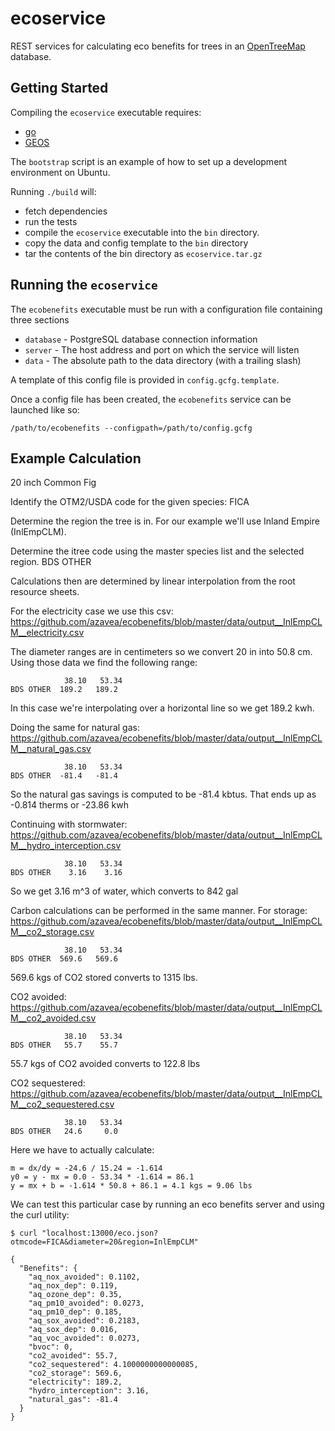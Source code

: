# ecoservice

REST services for calculating eco benefits for trees in an [OpenTreeMap](https://github.com/OpenTreeMap) database.

## Getting Started

Compiling the ``ecoservice`` executable requires:

* [go](http://golang.org/)
* [GEOS](http://trac.osgeo.org/geos/)

The ``bootstrap`` script is an example of how to set up a development
environment on Ubuntu.

Running ``./build`` will:

* fetch dependencies
* run the tests
* compile the ``ecoservice`` executable into the ``bin`` directory.
* copy the data and config template to the ``bin`` directory
* tar the contents of the bin directory as ``ecoservice.tar.gz``


## Running the ``ecoservice``

The ``ecobenefits`` executable must be run with a configuration file
containing three sections

* ``database`` - PostgreSQL database connection information
* ``server`` - The host address and port on which the service will listen
* ``data`` - The absolute path to the data directory (with a trailing
  slash)

A template of this config file is provided in ``config.gcfg.template``.

Once a config file has been created, the ``ecobenefits`` service can be launched like so:

``/path/to/ecobenefits --configpath=/path/to/config.gcfg``


## Example Calculation

20 inch Common Fig

Identify the OTM2/USDA code for the given species:
FICA

Determine the region the tree is in. For our example
we'll use Inland Empire (InlEmpCLM).

Determine the itree code using the master species list
and the selected region.
BDS OTHER

Calculations then are determined by linear interpolation
from the root resource sheets.

For the electricity case we use this csv:
https://github.com/azavea/ecobenefits/blob/master/data/output__InlEmpCLM__electricity.csv

The diameter ranges are in centimeters so we convert 20 in into 50.8
cm. Using those data we find the following range:

```
            38.10   53.34
BDS OTHER  189.2   189.2
```

In this case we're interpolating over a horizontal line so we get 189.2 kwh.

Doing the same for natural gas:
https://github.com/azavea/ecobenefits/blob/master/data/output__InlEmpCLM__natural_gas.csv

```
            38.10   53.34
BDS OTHER  -81.4   -81.4
```

So the natural gas savings is computed to be -81.4 kbtus. That ends up
as -0.814 therms or -23.86 kwh

Continuing with stormwater:
https://github.com/azavea/ecobenefits/blob/master/data/output__InlEmpCLM__hydro_interception.csv

```
            38.10   53.34
BDS OTHER    3.16    3.16
```

So we get 3.16 m^3 of water, which converts to 842 gal

Carbon calculations can be performed in the same manner. For storage:
https://github.com/azavea/ecobenefits/blob/master/data/output__InlEmpCLM__co2_storage.csv

```
            38.10   53.34
BDS OTHER  569.6   569.6
```

569.6 kgs of CO2 stored converts to 1315 lbs.

CO2 avoided:
https://github.com/azavea/ecobenefits/blob/master/data/output__InlEmpCLM__co2_avoided.csv

```
            38.10   53.34
BDS OTHER   55.7    55.7
```

55.7 kgs of CO2 avoided converts to 122.8 lbs

CO2 sequestered:
https://github.com/azavea/ecobenefits/blob/master/data/output__InlEmpCLM__co2_sequestered.csv

```
            38.10   53.34
BDS OTHER   24.6     0.0
```

Here we have to actually calculate:

```
m = dx/dy = -24.6 / 15.24 = -1.614
y0 = y - mx = 0.0 - 53.34 * -1.614 = 86.1
y = mx + b = -1.614 * 50.8 + 86.1 = 4.1 kgs = 9.06 lbs
```

We can test this particular case by running an eco benefits server and
using the curl utility:

```
$ curl "localhost:13000/eco.json?otmcode=FICA&diameter=20&region=InlEmpCLM"

{
  "Benefits": {
    "aq_nox_avoided": 0.1102,
    "aq_nox_dep": 0.119,
    "aq_ozone_dep": 0.35,
    "aq_pm10_avoided": 0.0273,
    "aq_pm10_dep": 0.185,
    "aq_sox_avoided": 0.2183,
    "aq_sox_dep": 0.016,
    "aq_voc_avoided": 0.0273,
    "bvoc": 0,
    "co2_avoided": 55.7,
    "co2_sequestered": 4.1000000000000085,
    "co2_storage": 569.6,
    "electricity": 189.2,
    "hydro_interception": 3.16,
    "natural_gas": -81.4
  }
}
```
